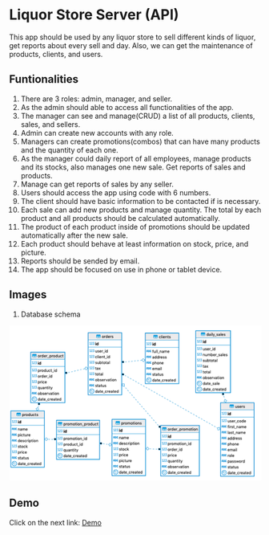 # Liquor Store Server (API)

This app should be used by any liquor store to sell different kinds of liquor, get reports about every sell and day. Also, we can get the maintenance of products, clients, and users.

## Funtionalities

1. There are 3 roles: admin, manager, and seller.
2. As the admin should able to access all functionalities of the app.
3. The manager can see and manage(CRUD) a list of all products, clients, sales, and sellers.
4. Admin can create new accounts with any role.
5. Managers can create promotions(combos) that can have many products and the quantity of each one.
6. As the manager could daily report of all employees, manage products and its stocks, also manages one new sale. Get reports of sales and products.
7. Manage can get reports of sales by any seller.
8. Users should access the app using code with 6 numbers.
9. The client should have basic information to be contacted if is necessary.
10. Each sale can add new products and manage quantity. The total by each product and all products should be calculated automatically.
11. The product of each product inside of promotions should be updated automatically after the new sale.
12. Each product should behave at least information on stock, price, and picture.
13. Reports should be sended by email.
8. The app should be focused on use in phone or tablet device.

## Images

1. Database schema

![App Image](/images/1.png)


## Demo

Click on the next link: [Demo](https://serene-eyrie-30268.herokuapp.com/api)
